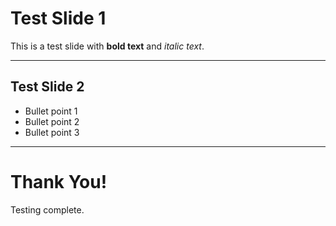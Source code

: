 # Test Slide 1

This is a test slide with **bold text** and *italic text*.

---

## Test Slide 2

- Bullet point 1
- Bullet point 2
- Bullet point 3

---

# Thank You!

Testing complete.